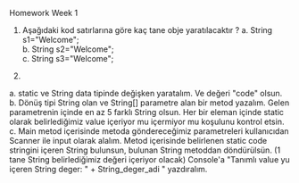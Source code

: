Homework Week 1

1) Aşağıdaki kod satırlarına göre kaç tane obje yaratılacaktır ?
  a. String s1="Welcome";  
  b. String s2="Welcome";  
  c. String s3="Welcome";

2)
  a. static ve String data tipinde değişken yaratalım. Ve değeri "code" olsun.
  b. Dönüş tipi String olan ve String[] parametre alan bir metod yazalım. Gelen parametrenin içinde en az 5 farklı String olsun. 
     Her bir eleman içinde static olarak belirlediğimiz value içeriyor mu içermiyor mu koşulunu kontrol etsin. 
  c. Main metod içerisinde metoda göndereceğimiz parametreleri kullanıcıdan Scanner ile input olarak alalım. Metod içerisinde belirlenen 
     static code stringini içeren String bulunsun, bulunan String metoddan döndürülsün. (1 tane String belirlediğimiz değeri içeriyor olacak) 
     Console'a "Tanımlı value yu içeren String deger: " + String_deger_adi " yazdıralım.
